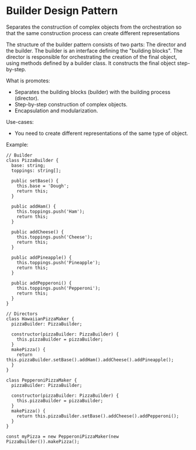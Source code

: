 # Builder Design Pattern

Separates the construction of complex objects from the orchestration so that the same construction process can create different representations

The structure of the builder pattern consists of two parts: The director and the builder.
The builder is an interface defining the "building blocks".
The director is responsible for orchestrating the creation of the final object, using methods defined by a builder class. It constructs the final object step-by-step.

What is promotes:
- Separates the building blocks (builder) with the building process (director).
- Step-by-step construction of complex objects.
- Encapsulation and modularization.

Use-cases:
- You need to create different representations of the same type of object.

Example:
```
// Builder
class PizzaBuilder {
  base: string;
  toppings: string[];

  public setBase() {
    this.base = 'Dough';
    return this;
  }

  public addHam() {
    this.toppings.push('Ham');
    return this;
  }

  public addCheese() {
    this.toppings.push('Cheese');
    return this;
  }

  public addPineapple() {
    this.toppings.push('Pineapple');
    return this;
  }

  public addPepperoni() {
    this.toppings.push('Pepperoni');
    return this;
  }
}

// Directors
class HawaiianPizzaMaker {
  pizzaBuilder: PizzaBuilder;

  constructor(pizzaBuilder: PizzaBuilder) {
    this.pizzaBuilder = pizzaBuilder;
  }
  makePizza() {
    return this.pizzaBuilder.setBase().addHam().addCheese().addPineapple();
  }
}

class PepperoniPizzaMaker {
  pizzaBuilder: PizzaBuilder;

  constructor(pizzaBuilder: PizzaBuilder) {
    this.pizzaBuilder = pizzaBuilder;
  }
  makePizza() {
    return this.pizzaBuilder.setBase().addCheese().addPepperoni();
  }
}

const myPizza = new PepperoniPizzaMaker(new PizzaBuilder()).makePizza();
```
